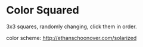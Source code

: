 Color Squared
=============

3x3 squares, randomly changing, click them in order.

color scheme: <http://ethanschoonover.com/solarized>
